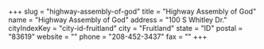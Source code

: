 +++
slug = "highway-assembly-of-god"
title = "Highway Assembly of God"
name = "Highway Assembly of God"
address = "100 S Whitley Dr."
cityIndexKey = "city-id-fruitland"
city = "Fruitland"
state = "ID"
postal = "83619"
website = ""
phone = "208-452-3437"
fax = ""
+++
